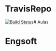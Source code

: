 # TravisRepo
[![Build Status](https://travis-ci.com/Deathset/TravisRepo.svg?token=WhDp3yxSspqYcHxbNsyq&branch=main)](https://travis-ci.com/Deathset/TravisRepo)# Aulas
# Engsoft
